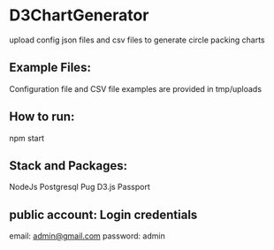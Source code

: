 # D3ChartGenerator

upload config json files and csv files to generate circle packing charts

## Example Files:

Configuration file and CSV file examples are provided in tmp/uploads

## How to run:

npm start

## Stack and Packages:

NodeJs
Postgresql
Pug
D3.js
Passport

## public account: Login credentials

email: admin@gmail.com
password: admin
